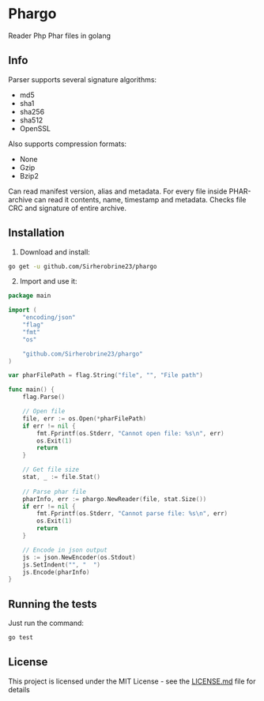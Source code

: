 # Phargo

Reader Php Phar files in golang

## Info

Parser supports several signature algorithms:
* md5
* sha1
* sha256
* sha512
* OpenSSL

Also supports compression formats:
* None
* Gzip
* Bzip2

Can read manifest version, alias and metadata. For every file inside PHAR-archive can read it contents, 
name, timestamp and metadata. Checks file CRC and signature of entire archive.

## Installation

1. Download and install:

```sh
go get -u github.com/Sirherobrine23/phargo
```

2. Import and use it:

```go
package main

import (
	"encoding/json"
	"flag"
	"fmt"
	"os"

	"github.com/Sirherobrine23/phargo"
)

var pharFilePath = flag.String("file", "", "File path")

func main() {
	flag.Parse()

	// Open file
	file, err := os.Open(*pharFilePath)
	if err != nil {
		fmt.Fprintf(os.Stderr, "Cannot open file: %s\n", err)
		os.Exit(1)
		return
	}

	// Get file size
	stat, _ := file.Stat()
	
	// Parse phar file
	pharInfo, err := phargo.NewReader(file, stat.Size())
	if err != nil {
		fmt.Fprintf(os.Stderr, "Cannot parse file: %s\n", err)
		os.Exit(1)
		return
	}

	// Encode in json output
	js := json.NewEncoder(os.Stdout)
	js.SetIndent("", "  ")
	js.Encode(pharInfo)
}
```

## Running the tests

Just run the command:

```sh
go test
```

## License

This project is licensed under the MIT License - see the [LICENSE.md](LICENSE.md) file for details
